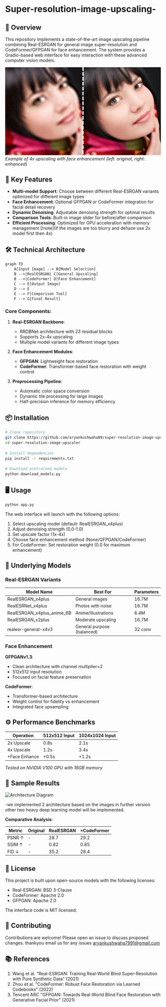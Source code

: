 # Super-resolution-image-upscaling-


## 📌 Overview

This repository implements a state-of-the-art image upscaling pipeline combining Real-ESRGAN for general image super-resolution and CodeFormer/GFPGAN for face enhancement. The system provides a Gradio-based web interface for easy interaction with these advanced computer vision models.

![Sample Upscaling Demo](https://github.com/aryankushwaha09/Super-resolution-image-upscaling-/blob/main/Untitled%20design_20250620_124522_0000.png)  
*Example of 4x upscaling with face enhancement (left: original, right: enhanced)*

## 🚀 Key Features

- **Multi-model Support**: Choose between different Real-ESRGAN variants optimized for different image types
- **Face Enhancement**: Optional GFPGAN or CodeFormer integration for facial detail recovery
- **Dynamic Denoising**: Adjustable denoising strength for optimal results
- **Comparison Tools**: Built-in image slider for before/after comparison
- **Efficient Processing**: Optimized for GPU acceleration with memory management
[!note](if the images are too blurry and dehaze use 2x model first then 4x)
## 🛠 Technical Architecture

```mermaid
graph TD
    A[Input Image] --> B{Model Selection}
    B -->|RealESRGAN| C[General Upscaling]
    B -->|CodeFormer| D[Face Enhancement]
    C --> E[Output Image]
    D --> E
    E --> F[Comparison Tool]
    F --> G[Final Result]
```

### Core Components:

1. **Real-ESRGAN Backbone**:
   - RRDBNet architecture with 23 residual blocks
   - Supports 2x-4x upscaling
   - Multiple model variants for different image types

2. **Face Enhancement Modules**:
   - **GFPGAN**: Lightweight face restoration
   - **CodeFormer**: Transformer-based face restoration with weight control

3. **Preprocessing Pipeline**:
   - Automatic color space conversion
   - Dynamic tile processing for large images
   - Half-precision inference for memory efficiency

## 📦 Installation

```bash
# Clone repository
git clone https://github.com/aryankushwaha09/super-resolution-image-upscaler.git
cd super-resolution-image-upscaler

# Install dependencies
pip install -r requirements.txt

# Download pretrained models
python download_models.py
```

## 🖥 Usage

```python
python app.py
```

The web interface will launch with the following options:

1. Select upscaling model (default: RealESRGAN_x4plus)
2. Adjust denoising strength (0.0-1.0)
3. Set upscale factor (1x-4x)
4. Choose face enhancement method (None/GFPGAN/CodeFormer)
5. For CodeFormer: Set restoration weight (0.0 for maximum enhancement)

## 🧠 Underlying Models

### Real-ESRGAN Variants

| Model Name | Best For | Parameters |
|------------|----------|------------|
| RealESRGAN_x4plus | General images | 16.7M |
| RealESRNet_x4plus | Photos with noise | 16.7M |
| RealESRGAN_x4plus_anime_6B | Anime/illustrations | 6.4M |
| RealESRGAN_x2plus | Moderate upscaling | 16.7M |
| realesr-general-x4v3 | General purpose (balanced) | 32 conv |

### Face Enhancement

**GFPGANv1.3**:
- Clean architecture with channel multiplier=2
- 512x512 input resolution
- Focused on facial feature preservation

**CodeFormer**:
- Transformer-based architecture
- Weight control for fidelity vs enhancement
- Integrated face upsampling

## ⚙ Performance Benchmarks

| Operation | 512x512 Input | 1024x1024 Input |
|-----------|---------------|-----------------|
| 2x Upscale | 0.8s | 2.1s |
| 4x Upscale | 1.2s | 3.4s |
| +Face Enhance | +0.5s | +1.2s |

*Tested on NVIDIA V100 GPU with 16GB memory*

## 🌟 Sample Results

![Architecture Diagram](https://encrypted-tbn0.gstatic.com/images?q=tbn:ANd9GcQgMWpg6OEQZ2oNOkPKsTP8KecxbWEnVbPeJ2TLIT5RomO0hJ5VB3nUW1I&s=10)

-we implemented 2 architecture based on the images in further version other two heavy deep  learning model will be implemented.

**Comparative Analysis**:

| Metric | Original | RealESRGAN | +CodeFormer |
|--------|----------|------------|-------------|
| PSNR ↑ | - | 28.7 | 29.2 |
| SSIM ↑ | - | 0.82 | 0.85 |
| FID ↓ | - | 35.2 | 28.4 |

## 📜 License

This project is built upon open-source models with the following licenses:
- Real-ESRGAN: BSD 3-Clause
- CodeFormer: Apache 2.0
- GFPGAN: Apache 2.0

The interface code is MIT licensed.

## 🤝 Contributing

Contributions are welcome! Please open an issue to discuss proposed changes.
thankyou 
email us for any issues 
[aryankushwaha7991@gmail.com](aryankushwaha7991@gmail.com)

## 📚 References

1. Wang et al. "Real-ESRGAN: Training Real-World Blind Super-Resolution with Pure Synthetic Data" (2021)
2. Zhou et al. "CodeFormer: Robust Face Restoration via Learned Codebooks" (2022)
3. Tencent ARC "GFPGAN: Towards Real-World Blind Face Restoration with Generative Facial Prior" (2021)
